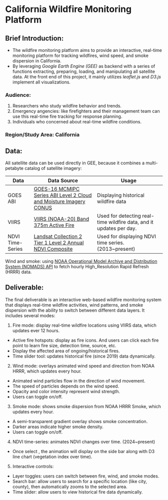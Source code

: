 # California Wildfire Monitoring Platform
## Brief Introduction:
- The wildfire monitoring platform aims to provide an interactive, real-time monitoring platform for tracking wildfires, wind speed, and smoke dispersion in California. 
- By leveraging *Google Earth Engine (GEE)* as backend with a series of functions extracting, preparing, loading, and manipulating all satellite data. At the front end of this project, it mainly utilizes *leaflet.js* and *D3.js* implement all visualizations.

### Audience:
1. Researchers who study wildfire behavior and trends.
2. Emergency angencies: like firefighters and their management team can use this real-time fire tracking for response planning.
3. Individuals who concerned about real-time wildfire conditions.

### Region/Study Area: California
## Data:
All satellite data can be used directly in GEE, because it combines a multi-petabyte catalog of satellite imagery:

| Data | Data Source | Usage |
|----------|----------|----------|
| GOES ABI | [GOES-16 MCMIPC Series ABI Level 2 Cloud and Moisture Imagery CONUS](https://developers.google.com/earth-engine/datasets/catalog/NOAA_GOES_16_MCMIPC) | Displaying historical wildfire data |
| VIIRS | [VIIRS (NOAA-20) Band 375m Active Fire](https://developers.google.com/earth-engine/datasets/catalog/NASA_LANCE_NOAA20_VIIRS_C2?hl=zh-cn) | Used for detecting real-time wildfire data, and it updates per day.  |
| NDVI Time-Series | [Landsat Collection 2 Tier 1 Level 2 Annual NDVI Composite](https://developers.google.com/earth-engine/datasets/catalog/LANDSAT_COMPOSITES_C02_T1_L2_ANNUAL_NDVI?hl=zh-cn) | Used for displaying NDVI time series. (2013~present) |

Wind and smoke: using [NOAA Operational Model Archive and Distribution System (NOMADS) API](https://nomads.ncep.noaa.gov) to fetch hourly High_Resolution Rapid Refresh (HRRR) data.

## Deliverable:
The final deliverable is an interactive web-based wildfire monitoring system that displays real-time wildfire activities, wind patterns, and smoke dispersion with the ability to switch between different data layers. It includes several modes:

1. Fire mode: display real-time wildfire locations using VIIRS data, which updates ever 12 hours.
- Active fire hotspots: display as fire icons. And users can click each fire point to learn fire size, detection time, source, etc.
-  Display the affected area of ongoing/historical fires.
- Time slider tool: updates historical fire (since 2019) data dynamically. 
2. Wind mode: overlays animated wind speed and direction from NOAA HRRR, which updates every hour. 
- Animated wind particles flow in the direction of wind movement.
- The speed of particles depends on the wind speed.
- Opacity and color intensity represent wind strength.
- Users can toggle on/off.
3. Smoke mode: shows smoke dispersion from NOAA HRRR Smoke, which updates every hour.
- A semi-transparent gradient overlay shows smoke concentration.
- Darker areas indicate higher smoke density.
- Users can toggle on/off.
4. NDVI time-series: animates NDVI changes over time. (2024~present)
- Once select , the animation will display on the side bar along with D3 line chart (vegetation index over time).
5. Interactive controls: 
- Layer toggles: users can switch between fire, wind, and smoke modes.
- Search bar: allow users to search for a specific location (like city, county), then automatically zooms to the selected area.
- Time slider: allow users to view historical fire data dynamically.




